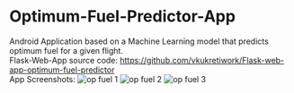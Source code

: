 # Optimum-Fuel-Predictor-App
Android Application based on a Machine Learning model that predicts optimum fuel for a given flight.  
Flask-Web-App source code: https://github.com/vkukretiwork/Flask-web-app-optimum-fuel-predictor  
App Screenshots:
![op fuel 1](https://github.com/vkukretiwork/Optimum-Fuel-Predictor-App/assets/81283669/f0e480dd-9464-4795-b44b-78816af1865f)
![op fuel 2](https://github.com/vkukretiwork/Optimum-Fuel-Predictor-App/assets/81283669/3d15f3ff-41b6-4984-b51c-47ed505097cc)
![op fuel 3](https://github.com/vkukretiwork/Optimum-Fuel-Predictor-App/assets/81283669/16126b92-574c-4275-9be3-086b917b9529)
